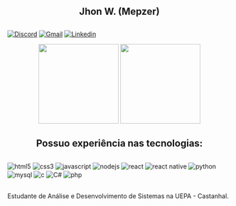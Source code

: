 ### <h2 align="center">Jhon W. (Mepzer)<h2>

  [![Discord](https://img.shields.io/badge/Discord-7289DA?style=for-the-badge&logo=discord&logoColor=white)](http://discordapp.com/users/Mepzer#0632)
  [![Gmail](https://img.shields.io/badge/Gmail-D14836?style=for-the-badge&logo=gmail&logoColor=white)](mailto:wesleyyads@gmail.com)
  [![Linkedin](https://img.shields.io/badge/LinkedIn-0077B5?style=for-the-badge&logo=linkedin&logoColor=white)](https://www.linkedin.com/in/jhon-wesley-26a86b211/)


<div align="center">
  <img height="180em" src="https://github-readme-stats.vercel.app/api?username=Mepzer&show_icons=true&theme=dracula&include_all_commits=true&count_private=true"/>
  <img height="180em" src="https://github-readme-stats.vercel.app/api/top-langs/?username=Mepzer&layout=compact&langs_count=7&theme=dracula"/>
</div>

## <h2 align="center">Possuo experiência nas tecnologias:<h2>

<div style="display: inline_block">
    <img align="center" src="https://img.shields.io/badge/HTML5-E34F26?style=for-the-badge&logo=html5&logoColor=white" alt="html5">
    <img align="center" src="https://img.shields.io/badge/CSS3-1572B6?style=for-the-badge&logo=css3&logoColor=white" alt="css3">
    <img align="center" src="https://img.shields.io/badge/JavaScript-F7DF1E?style=for-the-badge&logo=javascript&logoColor=black" alt="javascript">
    <img align="center" src="https://img.shields.io/badge/Node.js-43853D?style=for-the-badge&logo=node.js&logoColor=white" alt="nodejs" >
    <img align="center" src="https://img.shields.io/badge/React-20232A?style=for-the-badge&logo=react&logoColor=61DAFB" alt="react">
    <img align="center" src="https://img.shields.io/badge/React_Native-20232A?style=for-the-badge&logo=react&logoColor=61DAFB" alt="react native">
    <img align="center" src="https://img.shields.io/badge/Python-3776AB?style=for-the-badge&logo=python&logoColor=white" alt="python">
    <img align="center" src="https://img.shields.io/badge/MySQL-00000F?style=for-the-badge&logo=mysql&logoColor=white" alt="mysql">
    <img align="center" src="https://img.shields.io/badge/C-00599C?style=for-the-badge&logo=c&logoColor=white" alt="c">
    <img align="center" src="https://img.shields.io/badge/C%23-239120?style=for-the-badge&logo=c-sharp&logoColor=white" alt="C#">
    <img align="center" src="https://img.shields.io/badge/PHP-777BB4?style=for-the-badge&logo=php&logoColor=white" alt="php">
  
</div><br>

Estudante de Análise e Desenvolvimento de Sistemas na UEPA - Castanhal. 
